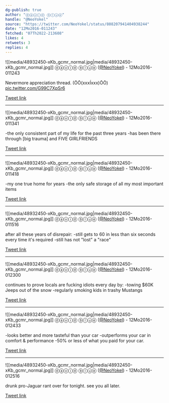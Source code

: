 ```yaml
---
dg-publish: true
author: "ⓓⓐⓥⓘⓓ ⓑⓛⓤⓔ"
handle: "@NeoYokel"
source: "https://twitter.com/NeoYokel/status/808207941404938244"
date: "12Mo2016-011243"
fetched: "07Th2022-213608"
likes: 4
retweets: 3
replies: 4
---
```

![[media/48932450-xKb_gcmr_normal.jpg\|media/48932450-xKb_gcmr_normal.jpg]]
ⓓⓐⓥⓘⓓ ⓑⓛⓤⓔ ([@NeoYokel](https://twitter.com/NeoYokel)) - 12Mo2016-011243

Nevermore appreciation thread. (ŌŌ(xxxÍxxx)ŌŌ) [pic.twitter.com/G99C7XpSr6](https://twitter.com/HypnoHunk/status/808207941404938244/photo/1)


<div class="transclusion internal-embed is-loaded"><div class="markdown-embed">





</div></div>


[Tweet link](https://twitter.com/NeoYokel/status/808207941404938244)

---

![[media/48932450-xKb_gcmr_normal.jpg\|media/48932450-xKb_gcmr_normal.jpg]]
ⓓⓐⓥⓘⓓ ⓑⓛⓤⓔ ([@NeoYokel](https://twitter.com/NeoYokel)) - 12Mo2016-011341

-the only consistent part of my life for the past three years
-has been there through [big trauma] and FIVE GIRLFRIENDS

[Tweet link](https://twitter.com/NeoYokel/status/808208182627733504)

---

![[media/48932450-xKb_gcmr_normal.jpg\|media/48932450-xKb_gcmr_normal.jpg]]
ⓓⓐⓥⓘⓓ ⓑⓛⓤⓔ ([@NeoYokel](https://twitter.com/NeoYokel)) - 12Mo2016-011418

-my one true home for years
-the only safe storage of all my most important items

[Tweet link](https://twitter.com/NeoYokel/status/808208337439510528)

---

![[media/48932450-xKb_gcmr_normal.jpg\|media/48932450-xKb_gcmr_normal.jpg]]
ⓓⓐⓥⓘⓓ ⓑⓛⓤⓔ ([@NeoYokel](https://twitter.com/NeoYokel)) - 12Mo2016-011516

after all these years of disrepair:
-still gets to 60 in less than six seconds every time it's required
-still has not "lost" a "race"

[Tweet link](https://twitter.com/NeoYokel/status/808208580549734400)

---

![[media/48932450-xKb_gcmr_normal.jpg\|media/48932450-xKb_gcmr_normal.jpg]]
ⓓⓐⓥⓘⓓ ⓑⓛⓤⓔ ([@NeoYokel](https://twitter.com/NeoYokel)) - 12Mo2016-012300

continues to prove locals are fucking idiots every day by:
-towing $60K Jeeps out of the snow
-regularly smoking kids in trashy Mustangs

[Tweet link](https://twitter.com/NeoYokel/status/808210529064022016)

---

![[media/48932450-xKb_gcmr_normal.jpg\|media/48932450-xKb_gcmr_normal.jpg]]
ⓓⓐⓥⓘⓓ ⓑⓛⓤⓔ ([@NeoYokel](https://twitter.com/NeoYokel)) - 12Mo2016-012433

-looks better and more tasteful than your car
-outperforms your car in comfort & performance 
-50% or less of what you paid for your car.

[Tweet link](https://twitter.com/NeoYokel/status/808210920707096576)

---

![[media/48932450-xKb_gcmr_normal.jpg\|media/48932450-xKb_gcmr_normal.jpg]]
ⓓⓐⓥⓘⓓ ⓑⓛⓤⓔ ([@NeoYokel](https://twitter.com/NeoYokel)) - 12Mo2016-012516

drunk pro-Jaguar rant over for tonight. see you all later.

[Tweet link](https://twitter.com/NeoYokel/status/808211097434157056)